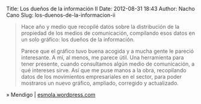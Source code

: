 Title: Los dueños de la información II
Date: 2012-08-31 18:43
Author: Nacho Cano
Slug: los-duenos-de-la-informacion-ii

> Hace año y medio que recopilé datos sobre la distribución de la
> propiedad de los medios de comunicación, compilando esos datos en un
> solo gráfico: los dueños de la información.
>
> Parece que el gráfico tuvo buena acogida y a mucha gente le pareció
> interesante. A mí, al menos, me parece útil. Una herramienta para
> tener presente, cuando consultamos algún medio de comunicación, a qué
> intereses sirve. Así que me puse manos a la obra, recopilando datos de
> los movimientos empresariales en el sector, para poder mostraros un
> nuevo gráfico, ampliado, corregido y actualizado.

» Mendigo | [esmola.wordpress.com][]

  [esmola.wordpress.com]: http://esmola.wordpress.com/2012/07/09/los-duenos-de-la-informacion-ii/
    "Los dueños de la información II"
